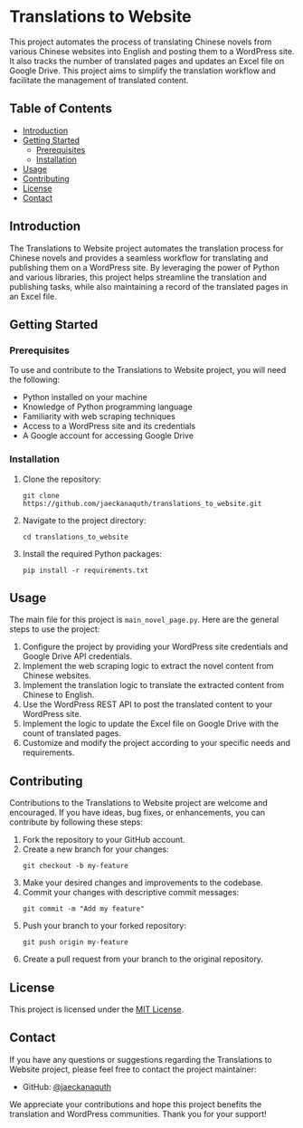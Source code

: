 # Translations to Website

This project automates the process of translating Chinese novels from various Chinese websites into English and posting them to a WordPress site. It also tracks the number of translated pages and updates an Excel file on Google Drive. This project aims to simplify the translation workflow and facilitate the management of translated content.

## Table of Contents

- [Introduction](#introduction)
- [Getting Started](#getting-started)
  - [Prerequisites](#prerequisites)
  - [Installation](#installation)
- [Usage](#usage)
- [Contributing](#contributing)
- [License](#license)
- [Contact](#contact)

## Introduction

The Translations to Website project automates the translation process for Chinese novels and provides a seamless workflow for translating and publishing them on a WordPress site. By leveraging the power of Python and various libraries, this project helps streamline the translation and publishing tasks, while also maintaining a record of the translated pages in an Excel file.

## Getting Started

### Prerequisites

To use and contribute to the Translations to Website project, you will need the following:

- Python installed on your machine
- Knowledge of Python programming language
- Familiarity with web scraping techniques
- Access to a WordPress site and its credentials
- A Google account for accessing Google Drive

### Installation

1. Clone the repository:
   ```
   git clone https://github.com/jaeckanaquth/translations_to_website.git
   ```
2. Navigate to the project directory:
   ```
   cd translations_to_website
   ```
3. Install the required Python packages:
   ```
   pip install -r requirements.txt
   ```

## Usage

The main file for this project is `main_novel_page.py`. Here are the general steps to use the project:

1. Configure the project by providing your WordPress site credentials and Google Drive API credentials.
2. Implement the web scraping logic to extract the novel content from Chinese websites.
3. Implement the translation logic to translate the extracted content from Chinese to English.
4. Use the WordPress REST API to post the translated content to your WordPress site.
5. Implement the logic to update the Excel file on Google Drive with the count of translated pages.
6. Customize and modify the project according to your specific needs and requirements.

## Contributing

Contributions to the Translations to Website project are welcome and encouraged. If you have ideas, bug fixes, or enhancements, you can contribute by following these steps:

1. Fork the repository to your GitHub account.
2. Create a new branch for your changes:
   ```
   git checkout -b my-feature
   ```
3. Make your desired changes and improvements to the codebase.
4. Commit your changes with descriptive commit messages:
   ```
   git commit -m "Add my feature"
   ```
5. Push your branch to your forked repository:
   ```
   git push origin my-feature
   ```
6. Create a pull request from your branch to the original repository.

## License

This project is licensed under the [MIT License](LICENSE).

## Contact

If you have any questions or suggestions regarding the Translations to Website project, please feel free to contact the project maintainer:

- GitHub: [@jaeckanaquth](https://github.com/jaeckanaquth)

We appreciate your contributions and hope this project benefits the translation and WordPress communities. Thank you for your support!
